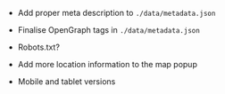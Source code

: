 * Add proper meta description to `./data/metadata.json`
* Finalise OpenGraph tags in `./data/metadata.json`
* Robots.txt?
* Add more location information to the map popup


* Mobile and tablet versions